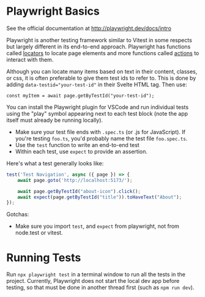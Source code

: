 # Playwright Basics

See the official documentation at http://playwright.dev/docs/intro

Playwright is another testing framework similar to Vitest in some respects but largely different in its end-to-end approach. Playwright has functions called [locators](http://playwright.dev/docs/locators) to locate page elements and more functions called [actions](https://playwright.dev/docs/input) to interact with them.

Although you can locate many items based on text in their content, classes, or css, it is often preferable to give them test ids to refer to. This is done by adding `data-testid="your-test-id"` in their Svelte HTML tag. Then use:

`const myItem = await page.getByTestId("your-test-id");`

You can install the Playwright plugin for VSCode and run individual tests using the "play" symbol appearing next to each test block (note the app itself must already be running locally).

-   Make sure your test file ends with `.spec.ts` (or .js for JavaScript). 
    If you're testing `foo.ts`, you'd probably name the test file `foo.spec.ts`.
-   Use the `test` function to write an end-to-end test
-   Within each test, use `expect` to provide an assertion.

Here's what a test generally looks like:

```js
test('Test Navigation', async ({ page }) => {
    await page.goto('http://localhost:5173/');

    await page.getByTestId("about-icon").click();
    await expect(page.getByTestId("title")).toHaveText("About");
});
```

Gotchas:

-   Make sure you import `test`, and `expect` from playwright, not from node.test or vitest.

# Running Tests

Run `npx playwright test` in a terminal window to run all the tests in the project. Currently, Playwright does not start the local dev app before testing, so that must be done in another thread first (such as `npm run dev`).